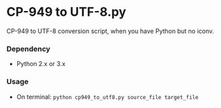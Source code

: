 # CP-949 to UTF-8.py

CP-949 to UTF-8 conversion script, when you have Python but no iconv.

### Dependency
- Python 2.x or 3.x

### Usage
- On terminal: ```python cp949_to_utf8.py source_file target_file```
